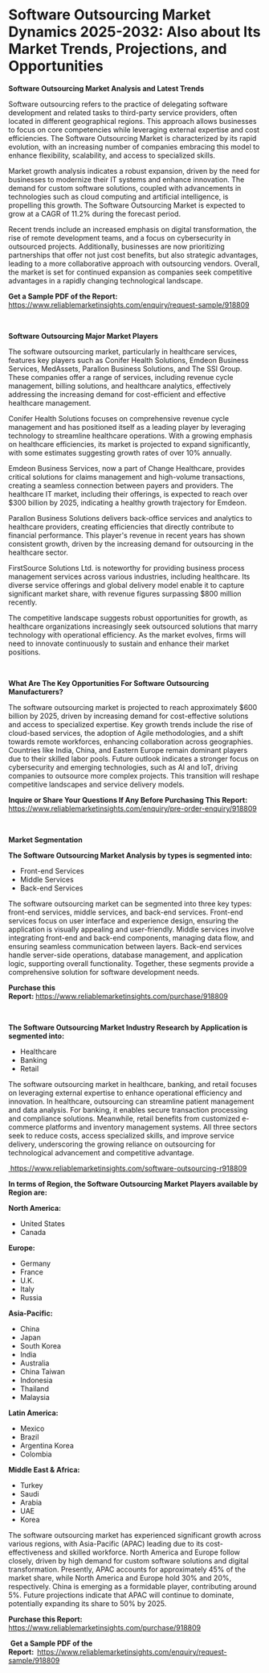 <p><h1>Software Outsourcing Market Dynamics 2025-2032: Also about Its Market Trends, Projections, and Opportunities</h1></p><p><strong>Software Outsourcing Market Analysis and Latest Trends</strong></p>
<p><p>Software outsourcing refers to the practice of delegating software development and related tasks to third-party service providers, often located in different geographical regions. This approach allows businesses to focus on core competencies while leveraging external expertise and cost efficiencies. The Software Outsourcing Market is characterized by its rapid evolution, with an increasing number of companies embracing this model to enhance flexibility, scalability, and access to specialized skills.</p><p>Market growth analysis indicates a robust expansion, driven by the need for businesses to modernize their IT systems and enhance innovation. The demand for custom software solutions, coupled with advancements in technologies such as cloud computing and artificial intelligence, is propelling this growth. The Software Outsourcing Market is expected to grow at a CAGR of 11.2% during the forecast period. </p><p>Recent trends include an increased emphasis on digital transformation, the rise of remote development teams, and a focus on cybersecurity in outsourced projects. Additionally, businesses are now prioritizing partnerships that offer not just cost benefits, but also strategic advantages, leading to a more collaborative approach with outsourcing vendors. Overall, the market is set for continued expansion as companies seek competitive advantages in a rapidly changing technological landscape.</p></p>
<p><strong>Get a Sample PDF of the Report:&nbsp;</strong> <a href="https://www.reliablemarketinsights.com/enquiry/request-sample/918809?utm_campaign=3299&utm_medium=2&utm_source=Github&utm_content=ia&utm_term=18042025&utm_id=software-outsourcing">https://www.reliablemarketinsights.com/enquiry/request-sample/918809</a></p>
<p>&nbsp;</p>
<p><strong>Software Outsourcing Major Market Players</strong></p>
<p><p>The software outsourcing market, particularly in healthcare services, features key players such as Conifer Health Solutions, Emdeon Business Services, MedAssets, Parallon Business Solutions, and The SSI Group. These companies offer a range of services, including revenue cycle management, billing solutions, and healthcare analytics, effectively addressing the increasing demand for cost-efficient and effective healthcare management.</p><p>Conifer Health Solutions focuses on comprehensive revenue cycle management and has positioned itself as a leading player by leveraging technology to streamline healthcare operations. With a growing emphasis on healthcare efficiencies, its market is projected to expand significantly, with some estimates suggesting growth rates of over 10% annually.</p><p>Emdeon Business Services, now a part of Change Healthcare, provides critical solutions for claims management and high-volume transactions, creating a seamless connection between payers and providers. The healthcare IT market, including their offerings, is expected to reach over $300 billion by 2025, indicating a healthy growth trajectory for Emdeon.</p><p>Parallon Business Solutions delivers back-office services and analytics to healthcare providers, creating efficiencies that directly contribute to financial performance. This player's revenue in recent years has shown consistent growth, driven by the increasing demand for outsourcing in the healthcare sector.</p><p>FirstSource Solutions Ltd. is noteworthy for providing business process management services across various industries, including healthcare. Its diverse service offerings and global delivery model enable it to capture significant market share, with revenue figures surpassing $800 million recently.</p><p>The competitive landscape suggests robust opportunities for growth, as healthcare organizations increasingly seek outsourced solutions that marry technology with operational efficiency. As the market evolves, firms will need to innovate continuously to sustain and enhance their market positions.</p></p>
<p>&nbsp;</p>
<p><strong>What Are The Key Opportunities For Software Outsourcing Manufacturers?</strong></p>
<p><p>The software outsourcing market is projected to reach approximately $600 billion by 2025, driven by increasing demand for cost-effective solutions and access to specialized expertise. Key growth trends include the rise of cloud-based services, the adoption of Agile methodologies, and a shift towards remote workforces, enhancing collaboration across geographies. Countries like India, China, and Eastern Europe remain dominant players due to their skilled labor pools. Future outlook indicates a stronger focus on cybersecurity and emerging technologies, such as AI and IoT, driving companies to outsource more complex projects. This transition will reshape competitive landscapes and service delivery models.</p></p>
<p><strong>Inquire or Share Your Questions If Any Before Purchasing This Report:</strong> <a href="https://www.reliablemarketinsights.com/enquiry/pre-order-enquiry/918809?utm_campaign=3299&utm_medium=2&utm_source=Github&utm_content=ia&utm_term=18042025&utm_id=software-outsourcing">https://www.reliablemarketinsights.com/enquiry/pre-order-enquiry/918809</a></p>
<p>&nbsp;</p>
<p><strong>Market Segmentation</strong></p>
<p><strong>The Software Outsourcing Market Analysis by types is segmented into:</strong></p>
<p><ul><li>Front-end Services</li><li>Middle Services</li><li>Back-end Services</li></ul></p>
<p><p>The software outsourcing market can be segmented into three key types: front-end services, middle services, and back-end services. Front-end services focus on user interface and experience design, ensuring the application is visually appealing and user-friendly. Middle services involve integrating front-end and back-end components, managing data flow, and ensuring seamless communication between layers. Back-end services handle server-side operations, database management, and application logic, supporting overall functionality. Together, these segments provide a comprehensive solution for software development needs.</p></p>
<p><strong>Purchase this Report:&nbsp;</strong><a href="https://www.reliablemarketinsights.com/purchase/918809?utm_campaign=3299&utm_medium=2&utm_source=Github&utm_content=ia&utm_term=18042025&utm_id=software-outsourcing">https://www.reliablemarketinsights.com/purchase/918809</a></p>
<p>&nbsp;</p>
<p><strong>The Software Outsourcing Market Industry Research by Application is segmented into:</strong></p>
<p><ul><li>Healthcare</li><li>Banking</li><li>Retail</li></ul></p>
<p><p>The software outsourcing market in healthcare, banking, and retail focuses on leveraging external expertise to enhance operational efficiency and innovation. In healthcare, outsourcing can streamline patient management and data analysis. For banking, it enables secure transaction processing and compliance solutions. Meanwhile, retail benefits from customized e-commerce platforms and inventory management systems. All three sectors seek to reduce costs, access specialized skills, and improve service delivery, underscoring the growing reliance on outsourcing for technological advancement and competitive advantage.</p></p>
<p><a href="https://www.reliablemarketinsights.com/software-outsourcing-r918809?utm_campaign=3299&utm_medium=2&utm_source=Github&utm_content=ia&utm_term=18042025&utm_id=software-outsourcing">&nbsp;https://www.reliablemarketinsights.com/software-outsourcing-r918809</a></p>
<p><strong>In terms of Region, the Software Outsourcing Market Players available by Region are:</strong></p>
<p>
    <p> <strong> North America: </strong>
        <ul>
            <li>United States</li>
            <li>Canada</li>
        </ul>
        </p> 
    <p> <strong> Europe: </strong>
        <ul>
            <li>Germany</li>
            <li>France</li>
            <li>U.K.</li>
            <li>Italy</li>
            <li>Russia</li>
        </ul>
        </p> 
    <p> <strong> Asia-Pacific: </strong>
        <ul>
            <li>China</li>
            <li>Japan</li>
            <li>South Korea</li>
            <li>India</li>
            <li>Australia</li>
            <li>China Taiwan</li>
            <li>Indonesia</li>
            <li>Thailand</li>
            <li>Malaysia</li>
        </ul>
        </p> 
    <p> <strong> Latin America: </strong>
        <ul>
            <li>Mexico</li>
            <li>Brazil</li>
            <li>Argentina Korea</li>
            <li>Colombia</li>
        </ul>
        </p> 
    <p> <strong> Middle East & Africa: </strong>
        <ul>
            <li>Turkey</li>
            <li>Saudi</li>
            <li>Arabia</li>
            <li>UAE</li>
            <li>Korea</li>
        </ul>
    </p>
    </p>
<p><p>The software outsourcing market has experienced significant growth across various regions, with Asia-Pacific (APAC) leading due to its cost-effectiveness and skilled workforce. North America and Europe follow closely, driven by high demand for custom software solutions and digital transformation. Presently, APAC accounts for approximately 45% of the market share, while North America and Europe hold 30% and 20%, respectively. China is emerging as a formidable player, contributing around 5%. Future projections indicate that APAC will continue to dominate, potentially expanding its share to 50% by 2025.</p></p>
<p><strong>Purchase this Report: </strong><a href="https://www.reliablemarketinsights.com/purchase/918809?utm_campaign=3299&utm_medium=2&utm_source=Github&utm_content=ia&utm_term=18042025&utm_id=software-outsourcing">https://www.reliablemarketinsights.com/purchase/918809</a></p>
<p>&nbsp;<strong>Get a Sample PDF of the Report:&nbsp;&nbsp;</strong><a href="https://www.reliablemarketinsights.com/enquiry/request-sample/918809?utm_campaign=3299&utm_medium=2&utm_source=Github&utm_content=ia&utm_term=18042025&utm_id=software-outsourcing">https://www.reliablemarketinsights.com/enquiry/request-sample/918809</a></p>
<p><strong></strong></p>
<p><p></p><p></p><p></p></p>